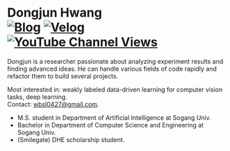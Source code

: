 # **Dongjun Hwang**<br>  <a href="https://dongjunhwang.github.io/">![Blog](https://img.shields.io/website?down_color=red&down_message=offline&up_color=blue&up_message=online&url=https%3A%2F%2Fdruwa-git.github.io%2F)</a> <a href="https://velog.io/@wbsl0427">![Velog](https://img.shields.io/badge/-velog-brightgreen)</a> <a href="https://www.youtube.com/channel/UCKpNG3FZqT3_tQEH31ju9xQ">![YouTube Channel Views](https://img.shields.io/youtube/channel/views/UCKpNG3FZqT3_tQEH31ju9xQ?style=social)</a>
Dongjun is a researcher passionate about analyzing experiment results and finding advanced ideas. He can handle various fields of code rapidly and refactor them to build several projects. 

Most interested in: weakly labeled data-driven learning for computer vision tasks, deep learning.   
Contact: wbsl0427@gmail.com.

- M.S. student in Department of Artificial Intelligence at Sogang Univ.
- Bachelor in Department of Computer Science and Engineering at Sogang Univ.
- (Smilegate) DHE scholarship student.

<!---
Druwa-git/Druwa-git is a ✨ special ✨ repository because its `README.md` (this file) appears on your GitHub profile.
You can click the Preview link to take a look at your changes.
--->

